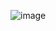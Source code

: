 ![image](https://user-images.githubusercontent.com/77222540/209459748-a1ee6e48-869e-481b-819f-5d665297f4b6.png)
